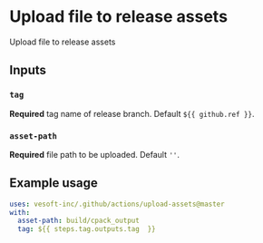 # Upload file to release assets

Upload file to release assets

## Inputs

### `tag`

**Required** tag name of release branch. Default `${{ github.ref }}`.

### `asset-path`

**Required** file path to be uploaded. Default `''`.

## Example usage

```yaml
uses: vesoft-inc/.github/actions/upload-assets@master
with:
  asset-path: build/cpack_output
  tag: ${{ steps.tag.outputs.tag  }}
```
